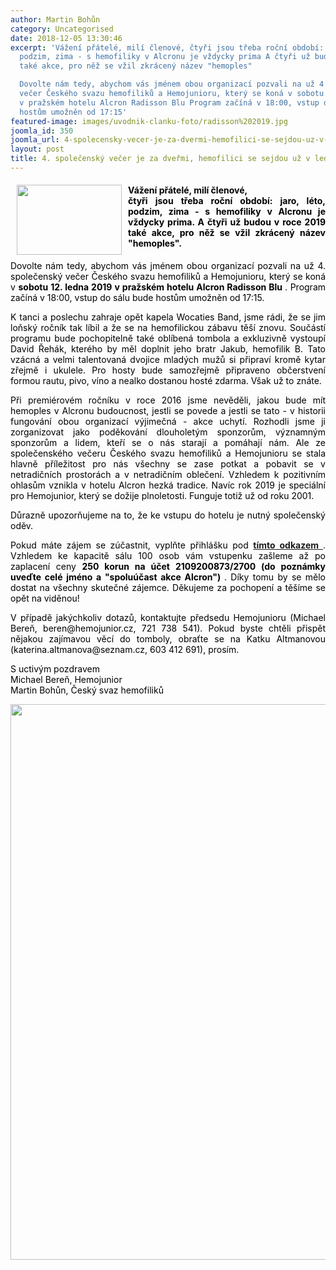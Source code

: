 ```yaml
---
author: Martin Bohůn
category: Uncategorised
date: 2018-12-05 13:30:46
excerpt: 'Vážení přátelé, milí členové, čtyři jsou třeba roční období: jaro, léto,
  podzim, zima - s hemofiliky v Alcronu je vždycky prima A čtyři už budou v roce 2019
  také akce, pro něž se vžil zkrácený název "hemoples" 

  Dovolte nám tedy, abychom vás jménem obou organizací pozvali na už 4 společenský
  večer Českého svazu hemofiliků a Hemojunioru, který se koná v sobotu 12 ledna 2019
  v pražském hotelu Alcron Radisson Blu Program začíná v 18:00, vstup do sálu bude
  hostům umožněn od 17:15'
featured-image: images/uvodnik-clanku-foto/radisson%202019.jpg
joomla_id: 350
joomla_url: 4-spolecensky-vecer-je-za-dvermi-hemofilici-se-sejdou-uz-v-lednu
layout: post
title: 4. společenský večer je za dveřmi, hemofilici se sejdou už v lednu
---
```


<h4 style="text-align: justify;">
 <img border="0" height="112" src="{{ site.baseurl }}/images/uvodnik-clanku-foto/radisson%202019.jpg" style="float: left; margin-left: 10px; margin-right: 10px;" width="168"/>
 <span style="color: #000000;">
  Vážení přátelé, milí členové,
 </span>
 <br/>
 <span style="color: #000000;">
  čtyři jsou třeba roční období: jaro, léto, podzim, zima - s hemofiliky v Alcronu je vždycky prima. A čtyři už budou v roce 2019 také akce, pro něž se vžil zkrácený název "hemoples".
 </span>
</h4>
<p style="text-align: justify;">
 <span style="color: #000000;">
  Dovolte nám tedy, abychom vás jménem obou organizací pozvali na už 4. společenský večer Českého svazu hemofiliků a Hemojunioru, který se koná v
  <strong>
   sobotu 12. ledna 2019 v pražském hotelu Alcron Radisson Blu
  </strong>
  . Program začíná v 18:00, vstup do sálu bude hostům umožněn od 17:15.
 </span>
</p>
<p style="text-align: justify;">
 <span style="color: #000000;">
  K tanci a poslechu zahraje opět kapela Wocaties Band, jsme rádi, že se jim loňský ročník tak líbil a že se na hemofilickou zábavu těší znovu. Součástí programu bude pochopitelně také oblíbená tombola a exkluzivně vystoupí David Řehák, kterého by měl doplnit jeho bratr Jakub, hemofilik B. Tato vzácná a velmi talentovaná dvojice mladých mužů si připraví kromě kytar zřejmě i ukulele. Pro hosty bude samozřejmě připraveno občerstvení formou rautu, pivo, víno a nealko dostanou hosté zdarma. Však už to znáte.
 </span>
</p>
<p style="text-align: justify;">
 <span style="color: #000000;">
  Při premiérovém ročníku v roce 2016 jsme nevěděli, jakou bude mít hemoples v Alcronu budoucnost, jestli se povede a jestli se tato - v historii fungování obou organizací výjimečná - akce uchytí. Rozhodli jsme ji zorganizovat jako poděkování dlouholetým sponzorům, významným sponzorům a lidem, kteří se o nás starají a pomáhají nám. Ale ze společenského večeru Českého svazu hemofiliků a Hemojunioru se stala hlavně příležitost pro nás všechny se zase potkat a pobavit se v netradičních prostorách a v netradičním oblečení. Vzhledem k pozitivním ohlasům vznikla v hotelu Alcron hezká tradice. Navíc rok 2019 je speciální pro Hemojunior, který se dožije plnoletosti. Funguje totiž už od roku 2001.
 </span>
</p>
<p style="text-align: justify;">
 <span style="color: #000000;">
  Důrazně upozorňujeme na to, že ke vstupu do hotelu je nutný společenský oděv.
 </span>
</p>
<p style="text-align: justify;">
 <span style="color: #000000;">
  Pokud máte zájem se zúčastnit, vyplňte přihlášku pod
 </span>
 <a data-saferedirecturl="https://www.google.com/url?q=https://docs.google.com/forms/d/e/1FAIpQLScX_-rFg2tNZTUyiWUtxQpod5UTorprHAWCREeiJ3y6T4vqRA/viewform&amp;source=gmail&amp;ust=1544102697411000&amp;usg=AFQjCNEc9EBjt4Gju3oOK_7_dRPRVFp_ww" href="https://docs.google.com/forms/d/e/1FAIpQLScX_-rFg2tNZTUyiWUtxQpod5UTorprHAWCREeiJ3y6T4vqRA/viewform" target="_blank">
  <strong>
   tímto odkazem
  </strong>
 </a>
 .
 <span style="color: #000000;">
  Vzhledem ke kapacitě sálu 100 osob vám vstupenku zašleme až po zaplacení ceny
  <strong>
   250 korun na účet 2109200873/2700
  </strong>
  <strong>
   (do poznámky uveďte celé jméno a "spoluúčast akce Alcron")
  </strong>
  . Díky tomu by se mělo dostat na všechny skutečné zájemce. Děkujeme za pochopení a těšíme se opět na viděnou!
 </span>
</p>
<p style="text-align: justify;">
 <span style="color: #000000;">
  V případě jakýchkoliv dotazů, kontaktujte předsedu Hemojunioru (Michael Bereň, beren@hemojunior.cz, 721 738 541). Pokud byste chtěli přispět nějakou zajímavou věcí do tomboly, obraťte se na Katku Altmanovou (katerina.altmanova@seznam.cz, 603 412 691), prosím.
 </span>
</p>
<p style="text-align: justify;">
 <span style="color: #000000;">
  S uctivým pozdravem
 </span>
 <br/>
 <span style="color: #000000;">
  Michael Bereň, Hemojunior
 </span>
 <br/>
 <span style="color: #000000;">
  Martin Bohůn, Český svaz hemofiliků
 </span>
</p>
<p style="text-align: center;">
 <img alt="" border="0" height="889" src="{{ site.baseurl }}/images/uvodnik-clanku-foto/alcron 2019.jpg" width="656"/>
</p>